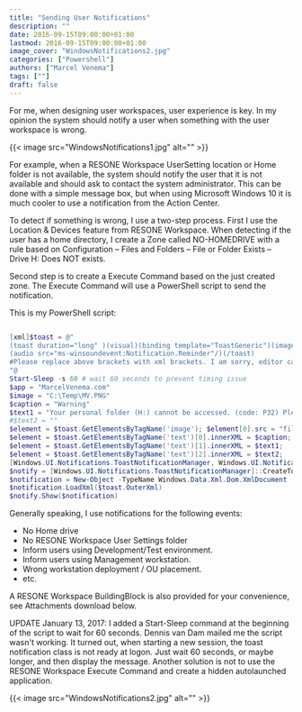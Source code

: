 ```yaml
---
title: "Sending User Notifications"
description: ""
date: 2016-09-15T09:00:00+01:00
lastmod: 2016-09-15T09:00:00+01:00
image_cover: "WindowsNotifications2.jpg"
categories: ["Powershell"]
authors: ["Marcel Venema"] 
tags: [""]
draft: false
---
```


For me, when designing user workspaces, user experience is key. In my opinion the system should notify a user when something with the user workspace is wrong.

<!--more-->
{{< image src="WindowsNotifications1.jpg" alt="" >}}

For example, when a RESONE Workspace UserSetting location or Home folder is not available, the system should notify the user that it is not available and should ask to contact the system administrator. This can be done with a simple message box, but when using Microsoft Windows 10 it is much cooler to use a notification from the Action Center.


To detect if something is wrong, I use a two-step process. First I use the Location & Devices feature from RESONE Workspace. When detecting if the user has a home directory, I create a Zone called NO-HOMEDRIVE with a rule based on Configuration – Files and Folders – File or Folder Exists – Drive H: Does NOT exists.


Second step is to create a Execute Command based on the just created zone. The Execute Command will use a PowerShell script to send the notification.

This is my PowerShell script:

```powershell

[xml]$toast = @"
(toast duration="long" )(visual)(binding template="ToastGeneric")(image id="1" placement="appLogoOverride" src="" /)(text id="1")(/text)(text id="2")(/text)(text id="3")(/text)(/binding)(/visual)
(audio src="ms-winsoundevent:Notification.Reminder"/)(/toast)
#Please replace above brackets with xml brackets. I am sorry, editor cannot show xml :-(
"@
Start-Sleep -s 60 # wait 60 seconds to prevent timing issue
$app = "MarcelVenema.com"
$image = "C:\Temp\MV.PNG"
$caption = "Warning"
$text1 = "Your personal folder (H:) cannot be accessed. (code: P32) Please contact your system administrator."
#$text2 = ""
$element = $toast.GetElementsByTagName('image'); $element[0].src = "file:///$image"
$element = $toast.GetElementsByTagName('text')[0].innerXML = $caption;
$element = $toast.GetElementsByTagName('text')[1].innerXML = $text1;
$element = $toast.GetElementsByTagName('text')[2].innerXML = $text2;
[Windows.UI.Notifications.ToastNotificationManager, Windows.UI.Notifications, ContentType = WindowsRuntime]
$notify = [Windows.UI.Notifications.ToastNotificationManager]::CreateToastNotifier($app)
$notification = New-Object -TypeName Windows.Data.Xml.Dom.XmlDocument
$notification.LoadXml($toast.OuterXml)
$notify.Show($notification)

```

Generally speaking, I use notifications for the following events:

- No Home drive
- No RESONE Workspace User Settings folder
- Inform users using Development/Test environment.
- Inform users using Management workstation.
- Wrong workstation deployment / OU placement.
- etc.

A RESONE Workspace BuildingBlock is also provided for your convenience, see Attachments download below.

UPDATE January 13, 2017: I added a Start-Sleep command at the beginning of the script to wait for 60 seconds. Dennis van Dam mailed me the script wasn't working. It turned out, when starting a new session, the toast notification class is not ready at logon. Just wait 60 seconds, or maybe longer, and then display the message. Another solution is not to use the RESONE Workspace Execute Command and create a hidden autolaunched application.

{{< image src="WindowsNotifications2.jpg" alt="" >}}

&nbsp;
